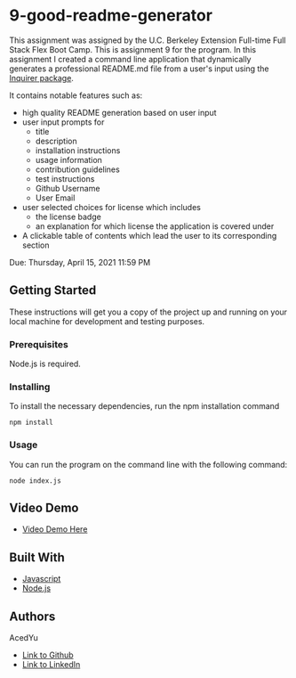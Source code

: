 # 9-good-readme-generator
This assignment was assigned by the U.C. Berkeley Extension Full-time Full Stack Flex Boot Camp.
This is assignment 9 for the program. In this assignment I created a command line application that dynamically generates a professional README.md file from a user's input using the [Inquirer package](https://www.npmjs.com/package/inquirer).

It contains notable features such as:
- high quality README generation based on user input
- user input prompts for
  - title
  - description
  - installation instructions
  - usage information
  - contribution guidelines
  - test instructions
  - Github Username
  - User Email
- user selected choices for license which includes
  - the license badge
  - an explanation for which license the application is covered under
- A clickable table of contents which lead the user to its corresponding section

Due: Thursday, April 15, 2021 11:59 PM

## Getting Started

These instructions will get you a copy of the project up and running on your local machine for development and testing purposes.

### Prerequisites

Node.js is required.

### Installing
To install the necessary dependencies, run the npm installation command
```
npm install
```

### Usage
You can run the program on the command line with the following command:
```
node index.js
```

## Video Demo
* [Video Demo Here](https://drive.google.com/file/d/1-y-nwy8EAX31JkhBAsUzwhaw53buSR9v/view?usp=sharing)

## Built With

* [Javascript](https://developer.mozilla.org/en-US/docs/Web/JavaScript)
* [Node.js](https://nodejs.org/en/docs/)

## Authors
AcedYu
- [Link to Github](https://github.com/AcedYu)
- [Link to LinkedIn](https://www.linkedin.com/in/alex-yu-3712811b9/)